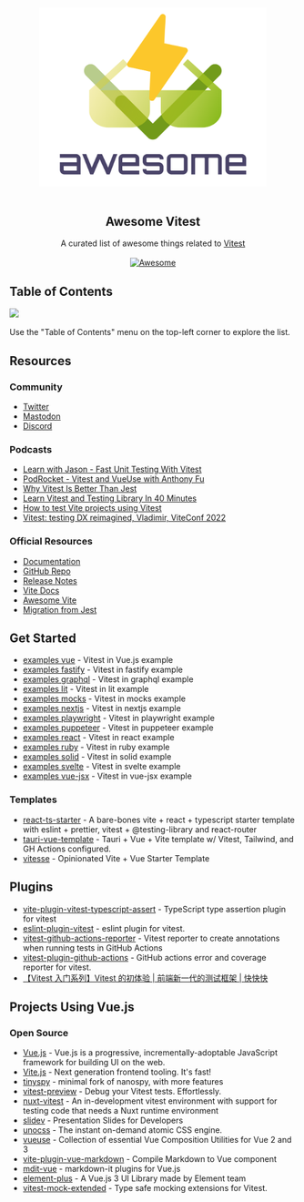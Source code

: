 <!--lint disable awesome-heading awesome-github awesome-toc double-link -->

<p align="center">
  <br>
  <img width="400" src="./assets/logo.svg" alt="logo of awesome-vitest repository">
  <br>
  <br>
</p>

<h2 align='center'>Awesome Vitest</h2>

<p align='center'>
A curated list of awesome things related to <a href='https://github.com/vitest-dev/vitest'>Vitest</a>
<br><br>

<a href='https://github.com/sindresorhus/awesome'>
<img src='https://cdn.rawgit.com/sindresorhus/awesome/d7305f38d29fed78fa85652e3a63e154dd8e8829/media/badge.svg' alt='Awesome'>
</a>
</p>

<!--lint ignore-->

## Table of Contents

<img src="https://user-images.githubusercontent.com/11247099/112722104-819b8a80-8f42-11eb-82f5-dfc2dd5d8a77.png" height="32" />

Use the "Table of Contents" menu on the top-left corner to explore the list.

## Resources

### Community

- [Twitter](https://twitter.com/vitest_dev)
- [Mastodon](https://elk.zone/m.webtoo.ls/@vitest)
- [Discord](https://chat.vitest.dev/)

### Podcasts

- [Learn with Jason - Fast Unit Testing With Vitest](https://www.learnwithjason.dev/fast-unit-testing-with-vitest)
- [PodRocket - Vitest and VueUse with Anthony Fu](https://twitter.com/PodRocketpod/status/1568267996652601347)
- [Why Vitest Is Better Than Jest](https://www.youtube.com/watch?v=7f-71kYhK00)
- [Learn Vitest and Testing Library In 40 Minutes](https://www.youtube.com/watch?v=FJRuG85tXV0)
- [How to test Vite projects using Vitest](https://www.youtube.com/watch?v=rBdGDiwVyes)
- [Vitest: testing DX reimagined, Vladimir, ViteConf 2022](https://www.youtube.com/watch?v=oB553Noerlc)

### Official Resources

- [Documentation](https://vitest.dev/)
- [GitHub Repo](https://github.com/vitest-dev/vitest)
- [Release Notes](https://github.com/vitest-dev/vitest/releases)
- [Vite Docs](https://vitejs.dev/)
- [Awesome Vite](https://github.com/vitejs/awesome-vite)
- [Migration from Jest](https://vitest.dev/guide/migration.html)

## Get Started

- [examples vue](https://github.com/vitest-dev/vitest/tree/main/examples/vue) - Vitest in Vue.js example
- [examples fastify](https://github.com/vitest-dev/vitest/tree/main/examples/fastify) - Vitest in fastify example
- [examples graphql](https://github.com/vitest-dev/vitest/tree/main/examples/graphql) - Vitest in graphql example
- [examples lit](https://github.com/vitest-dev/vitest/tree/main/examples/lit) - Vitest in lit example
- [examples mocks](https://github.com/vitest-dev/vitest/tree/main/examples/mocks) - Vitest in mocks example
- [examples nextjs](https://github.com/vitest-dev/vitest/tree/main/examples/nextjs) - Vitest in nextjs example
- [examples playwright](https://github.com/vitest-dev/vitest/tree/main/examples/playwright) - Vitest in playwright example
- [examples puppeteer](https://github.com/vitest-dev/vitest/tree/main/examples/puppeteer) - Vitest in puppeteer example
- [examples react](https://github.com/vitest-dev/vitest/tree/main/examples/react) - Vitest in react example
- [examples ruby](https://github.com/vitest-dev/vitest/tree/main/examples/ruby) - Vitest in ruby example
- [examples solid](https://github.com/vitest-dev/vitest/tree/main/examples/solid) - Vitest in solid example
- [examples svelte](https://github.com/vitest-dev/vitest/tree/main/examples/svelte) - Vitest in svelte example
- [examples vue-jsx](https://github.com/vitest-dev/vitest/tree/main/examples/vue-jsx) - Vitest in vue-jsx example

### Templates

- [react-ts-starter](https://github.com/CodingGarden/react-ts-starter) - A bare-bones vite + react + typescript starter template with eslint + prettier, vitest + @testing-library and react-router
- [tauri-vue-template](https://github.com/Uninen/tauri-vue-template) - Tauri + Vue + Vite template w/ Vitest, Tailwind, and GH Actions configured.
- [vitesse](https://github.com/antfu/vitesse) - Opinionated Vite + Vue Starter Template

## Plugins

- [vite-plugin-vitest-typescript-assert](https://github.com/skarab42/vite-plugin-vitest-typescript-assert) - TypeScript type assertion plugin for vitest
- [eslint-plugin-vitest](https://github.com/veritem/eslint-plugin-vitest) - eslint plugin for vitest.
- [vitest-github-actions-reporter](https://github.com/sapphi-red/vitest-github-actions-reporter) - Vitest reporter to create annotations when running tests in GitHub Actions
- [vitest-plugin-github-actions](https://github.com/elonehoo/vitest-plugin-github-actions) - GitHub actions error and coverage reporter for vitest.
- [【Vitest 入门系列】Vitest 的初体验 | 前端新一代的测试框架 | 快快快](https://www.bilibili.com/video/BV1mg41167VX/?vd_source=0233b34ff2aaf46322241da1201a50b9)

## Projects Using Vue.js

### Open Source
- [Vue.js](https://github.com/vuejs/core) - Vue.js is a progressive, incrementally-adoptable JavaScript framework for building UI on the web.
- [Vite.js](https://github.com/vitejs/vite) - Next generation frontend tooling. It's fast!
- [tinyspy](https://github.com/tinylibs/tinyspy) - minimal fork of nanospy, with more features
- [vitest-preview](https://github.com/nvh95/vitest-preview) - Debug your Vitest tests. Effortlessly. 
- [nuxt-vitest](https://github.com/danielroe/nuxt-vitest) - An in-development vitest environment with support for testing code that needs a Nuxt runtime environment
- [slidev](https://github.com/slidevjs/slidev) - Presentation Slides for Developers
- [unocss](https://github.com/unocss/unocss) - The instant on-demand atomic CSS engine.
- [vueuse](https://github.com/vueuse/vueuse) - Collection of essential Vue Composition Utilities for Vue 2 and 3
- [vite-plugin-vue-markdown](https://github.com/mdit-vue/vite-plugin-vue-markdown) - Compile Markdown to Vue component
- [mdit-vue](https://github.com/mdit-vue/mdit-vue) - markdown-it plugins for Vue.js
- [element-plus](https://github.com/element-plus/element-plus) - A Vue.js 3 UI Library made by Element team
- [vitest-mock-extended](https://github.com/eratio08/vitest-mock-extended) - Type safe mocking extensions for Vitest.

